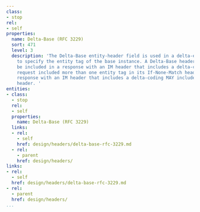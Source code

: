 ```yaml
---
class:
- stop
rel:
- self
properties:
  name: Delta-Base (RFC 3229)
  sort: 471
  level: 3
  description: 'The Delta-Base entity-header field is used in a delta-encoded response
    to specify the entity tag of the base instance. A Delta-Base header field MUST
    be included in a response with an IM header that includes a delta-coding, if the
    request included more than one entity tag in its If-None-Match header field. Any
    response with an IM header that includes a delta-coding MAY include a Delta-Base
    header. '
entities:
- class:
  - stop
  rel:
  - self
  properties:
    name: Delta-Base (RFC 3229)
  links:
  - rel:
    - self
    href: design/headers/delta-base-rfc-3229.md
  - rel:
    - parent
    href: design/headers/
links:
- rel:
  - self
  href: design/headers/delta-base-rfc-3229.md
- rel:
  - parent
  href: design/headers/
...
```

